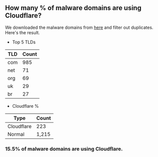 ## How many % of malware domains are using Cloudflare?


We downloaded the malware domains from [here](https://urlhaus.abuse.ch) and filter out duplicates.
Here's the result.


[//]: # (start replacement)


- Top 5 TLDs

| TLD | Count |
| --- | --- |
| com | 985 |
| net | 71 |
| org | 69 |
| uk | 29 |
| br | 27 |


- Cloudflare %

| Type | Count |
| --- | --- |
| Cloudflare | 223 |
| Normal | 1,215 |


### 15.5% of malware domains are using Cloudflare.
